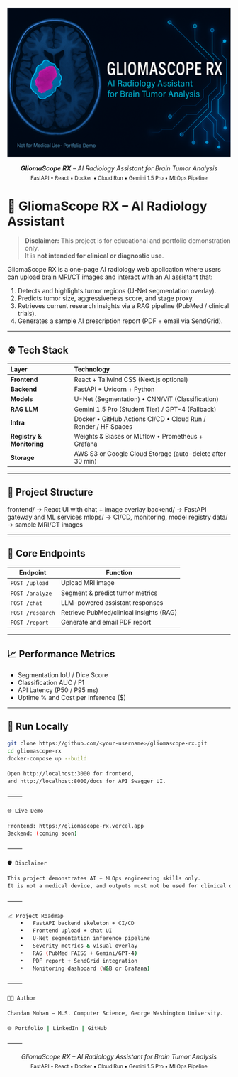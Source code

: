 <p align="center">
  <img src="data/image.png" alt="GliomaScope RX Banner" width="800"/>
</p>
<p align="center">
  <i><b>GliomaScope RX</b> – AI Radiology Assistant for Brain Tumor Analysis</i><br/>
  <sub>FastAPI • React • Docker • Cloud Run • Gemini 1.5 Pro • MLOps Pipeline</sub>
</p>

# 🧠 GliomaScope RX – AI Radiology Assistant  

> **Disclaimer:** This project is for educational and portfolio demonstration only.  
> It is **not intended for clinical or diagnostic use**.

GliomaScope RX is a one-page AI radiology web application where users can upload brain MRI/CT images and interact with an AI assistant that:
1. Detects and highlights tumor regions (U-Net segmentation overlay).  
2. Predicts tumor size, aggressiveness score, and stage proxy.  
3. Retrieves current research insights via a RAG pipeline (PubMed / clinical trials).  
4. Generates a sample AI prescription report (PDF + email via SendGrid). 

---

## ⚙️ Tech Stack
| Layer | Technology |
|:------|:------------|
| **Frontend** | React + Tailwind CSS (Next.js optional) |
| **Backend** | FastAPI + Uvicorn + Python |
| **Models** | U-Net (Segmentation) • CNN/ViT (Classification) |
| **RAG LLM** | Gemini 1.5 Pro (Student Tier) / GPT-4 (Fallback) |
| **Infra** | Docker • GitHub Actions CI/CD • Cloud Run / Render / HF Spaces |
| **Registry & Monitoring** | Weights & Biases or MLflow • Prometheus + Grafana |
| **Storage** | AWS S3 or Google Cloud Storage (auto-delete after 30 min) |

---

## 🧰 Project Structure

frontend/   → React UI with chat + image overlay
backend/    → FastAPI gateway and ML services
mlops/      → CI/CD, monitoring, model registry
data/       → sample MRI/CT images

---

## 🚀 Core Endpoints
| Endpoint | Function |
|-----------|-----------|
| `POST /upload` | Upload MRI image |
| `POST /analyze` | Segment & predict tumor metrics |
| `POST /chat` | LLM-powered assistant responses |
| `POST /research` | Retrieve PubMed/clinical insights (RAG) |
| `POST /report` | Generate and email PDF report |

---

## 📈 Performance Metrics
- Segmentation IoU / Dice Score  
- Classification AUC / F1  
- API Latency (P50 / P95 ms)  
- Uptime % and Cost per Inference ($)

---

## 🧪 Run Locally
```bash
git clone https://github.com/<your-username>/gliomascope-rx.git
cd gliomascope-rx
docker-compose up --build

Open http://localhost:3000 for frontend,
and http://localhost:8000/docs for API Swagger UI.

⸻

🌐 Live Demo

Frontend: https://gliomascope-rx.vercel.app
Backend: (coming soon)

⸻

🛡️ Disclaimer

This project demonstrates AI + MLOps engineering skills only.
It is not a medical device, and outputs must not be used for clinical decisions.

⸻

📈 Project Roadmap
	•	FastAPI backend skeleton + CI/CD
	•	Frontend upload + chat UI
	•	U-Net segmentation inference pipeline
	•	Severity metrics & visual overlay
	•	RAG (PubMed FAISS + Gemini/GPT-4)
	•	PDF report + SendGrid integration
	•	Monitoring dashboard (W&B or Grafana)

⸻

👩‍💻 Author

Chandan Mohan – M.S. Computer Science, George Washington University.

🌐 Portfolio | LinkedIn | GitHub

⸻
```

<p align="center">
  <i>GliomaScope RX – AI Radiology Assistant for Brain Tumor Analysis</i><br/>
  <sub>FastAPI • React • Docker • Cloud Run • Gemini 1.5 Pro • MLOps Pipeline</sub>
</p>

